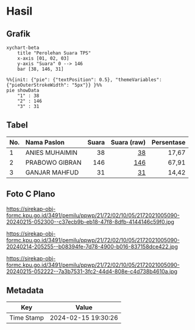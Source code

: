 # Hasil

## Grafik

```mermaid
xychart-beta
    title "Perolehan Suara TPS"
    x-axis [01, 02, 03]
    y-axis "Suara" 0 --> 146
    bar [38, 146, 31]
```

```mermaid
%%{init: {"pie": {"textPosition": 0.5}, "themeVariables": {"pieOuterStrokeWidth": "5px"}} }%%
pie showData
    "1" : 38
    "2" : 146
    "3" : 31
```

## Tabel

| No. | Nama Paslon    | Suara | Suara (raw) | Persentase |
|:--- |:-------------- | -----:| -----------:| ----------:|
| 1   | ANIES MUHAIMIN | 38    | [38][p-1]   | 17,67      |
| 2   | PRABOWO GIBRAN | 146   | [146][p-2]  | 67,91      |
| 3   | GANJAR MAHFUD  | 31    | [31][p-3]   | 14,42      |


[p-1]: https://github.com/gigit-pemilu/pemilu-2024-21-kepulauan-riau/blob/main/pilpres/hitung-suara/sub/21-kepulauan-riau/sub/72-kota-tanjung-pinang/sub/02-tanjung-pinang-timur/sub/1005-pinang-kencana/sub/090-tps/sub/paslon-1.txt
[p-2]: https://github.com/gigit-pemilu/pemilu-2024-21-kepulauan-riau/blob/main/pilpres/hitung-suara/sub/21-kepulauan-riau/sub/72-kota-tanjung-pinang/sub/02-tanjung-pinang-timur/sub/1005-pinang-kencana/sub/090-tps/sub/paslon-2.txt
[p-3]: https://github.com/gigit-pemilu/pemilu-2024-21-kepulauan-riau/blob/main/pilpres/hitung-suara/sub/21-kepulauan-riau/sub/72-kota-tanjung-pinang/sub/02-tanjung-pinang-timur/sub/1005-pinang-kencana/sub/090-tps/sub/paslon-3.txt

## Foto C Plano

https://sirekap-obj-formc.kpu.go.id/3491/pemilu/ppwp/21/72/02/10/05/2172021005090-20240215-052300--c37ecb9b-eb18-47f8-8dfb-4144146c59f0.jpg

https://sirekap-obj-formc.kpu.go.id/3491/pemilu/ppwp/21/72/02/10/05/2172021005090-20240214-205255--b08394fe-7d78-4900-b016-837158dce422.jpg

https://sirekap-obj-formc.kpu.go.id/3491/pemilu/ppwp/21/72/02/10/05/2172021005090-20240215-052222--7a3b7531-3fc2-44d4-808e-c4d738b4610a.jpg


## Metadata

| Key        | Value               |
| ---------- | ------------------- |
| Time Stamp | 2024-02-15 19:30:26 |



